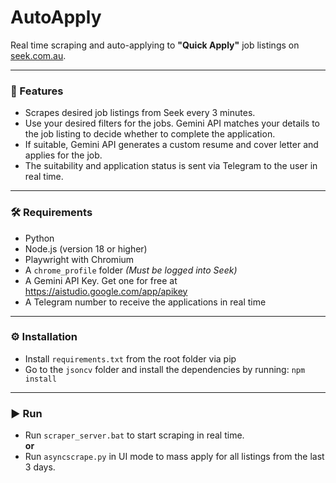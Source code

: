 # AutoApply

Real time scraping and auto-applying to **"Quick Apply"** job listings on [seek.com.au](https://www.seek.com.au). 

---

### 🚀 Features
- Scrapes desired job listings from Seek every 3 minutes.
- Use your desired filters for the jobs. Gemini API matches your details to the job listing to decide whether to complete the application.
- If suitable, Gemini API generates a custom resume and cover letter and applies for the job. 
- The suitability and application status is sent via Telegram to the user in real time. 

---

### 🛠 Requirements
- Python
- Node.js (version 18 or higher)
- Playwright with Chromium
- A `chrome_profile` folder
  *(Must be logged into Seek)*
- A Gemini API Key. Get one for free at https://aistudio.google.com/app/apikey
- A Telegram number to receive the applications in real time

---

### ⚙️ Installation
- Install `requirements.txt` from the root folder via pip  
- Go to the `jsoncv` folder and install the dependencies by running: `npm install`

---

### ▶️ Run
- Run `scraper_server.bat` to start scraping in real time.  
**or**  
- Run `asyncscrape.py` in UI mode to mass apply for all listings from the last 3 days.
